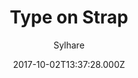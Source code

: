 ---
title: Type on Strap
github: https://github.com/Sylhare/Type-on-Strap
demo: https://sylhare.github.io/Type-on-Strap/
author: Sylhare
ssg:
  - Jekyll
cms:
  - Markdown
date: 2017-10-02T13:37:28.000Z
description: 🎨 Simplistic, responsive jekyll based open source theme
draft: true
publish_date: '2017-10-02T13:37:28Z'
update_date: '2022-10-12T13:01:35Z'
github_star: 663
github_fork: 804
---